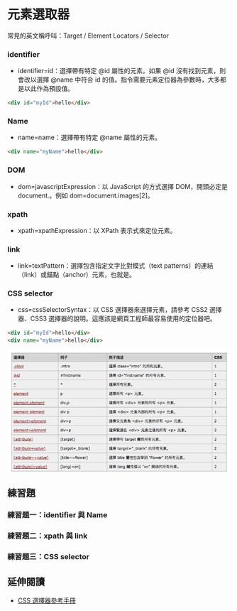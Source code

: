 # 元素選取器

常見的英文稱呼叫：Target / Element Locators / Selector

### identifier

* identifier=id：選擇帶有特定 @id 屬性的元素。如果 @id 沒有找到元素，則會改以選擇 @name 中符合 id 的值。指令需要元素定位器為參數時，大多都是以此作為預設值。

```html
<div id="myId">hello</div>
```

### Name

* name=name：選擇帶有特定 @name 屬性的元素。

```html
<div name="myName">hello</div>
```

### DOM

* dom=javascriptExpression：以 JavaScript 的方式選擇 DOM，開頭必定是 document.。例如 dom=document.images[2]。

### xpath

* xpath=xpathExpression：以 XPath 表示式來定位元素。

### link

* link=textPattern：選擇包含指定文字比對模式（text patterns）的連結（link）或錨點（anchor）元素，也就是<a>。

### CSS selector

* css=cssSelectorSyntax：以 CSS 選擇器來選擇元素，請參考 CSS2 選擇器、CSS3 選擇器的說明。這應該是網頁工程師最容易使用的定位器吧。

```html
<div id="myId">hello</div>
<div name="myName">hello</div>
```

![](assets/css-selector.png)

## 練習題

### 練習題一：identifier 與 Name

### 練習題二：xpath 與 link

### 練習題三：CSS selector

## 延伸閱讀

* [CSS 選擇器參考手冊](http://www.w3school.com.cn/cssref/css_selectors.asp)

